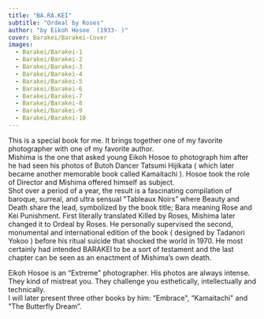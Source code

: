 ```yaml
---
title: "BA.RA.KEI"
subtitle: "Ordeal by Roses"
author: "by Eikoh Hosoe  (1933- )"
cover: Barakei/Barakei-Cover
images:
  - Barakei/Barakei-1
  - Barakei/Barakei-2
  - Barakei/Barakei-3
  - Barakei/Barakei-4
  - Barakei/Barakei-5
  - Barakei/Barakei-6
  - Barakei/Barakei-7
  - Barakei/Barakei-8
  - Barakei/Barakei-9
  - Barakei/Barakei-10
---
```


This is a special book for me.
It brings together one of my favorite photographer with one of my favorite author.  
Mishima is the one that asked young Eikoh Hosoe to photograph him after he had seen his photos of Butoh Dancer Tatsumi Hijikata ( which later became another memorable book called Kamaitachi ).
Hosoe took the role of Director and Mishima offered himself as subject.  
Shot over a period of a year, the result is a fascinating compilation of baroque, surreal, and ultra sensual "Tableaux Noirs” where Beauty and Death share the lead, symbolized by the book title; Bara meaning Rose and Kei Punishment.
First literally translated  Killed by Roses, Mishima later changed it to Ordeal by Roses.
He personally supervised the second, monumental and international edition of the book ( designed by Tadanori Yokoo ) before his ritual suicide that shocked the world in 1970.
He most certainly had intended BARAKEI to be a sort of testament and the last chapter can be seen as an enactment of Mishima’s own death.  

Eikoh Hosoe is an “Extreme" photographer. His photos are always intense. They kind of mistreat you. They challenge you esthetically, intellectually and technically.  
I will later present three other books by him: “Embrace", “Kamaitachi" and "The Butterfly Dream”.
